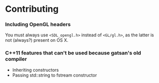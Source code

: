 Contributing
============

### Including OpenGL headers ###

You must always use `<SDL_opengl.h>` instead of `<GL/gl.h>`, as the latter is
not (always?) present on OS X.

### C++11 features that can't be used because gatsan's old compiler ###
- Inheriting constructors
- Passing std::string to fstream constructor

